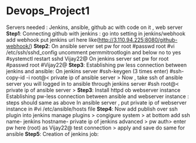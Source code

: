 # Devops_Project1
Servers needed : Jenkins, ansible, github ac with code on it , web server 
**Step1**: 
Connecting github with jenkins : go into setting in jenkins/webhook add webhook put jenkins url here like(http://3.110.94.225:8080/github-webhook/)
**Step2**:
On ansible server set pw for root 
#passwd root 
#vi /etc/ssh/sshd_config
uncomment permmitrootlogin
and below no to yes 
#systemctl restart sshd 
Vijay22@
On jenkins server set pw for root 
#passwd root 
#Vijay22@
**Step3**: 
Establishing pw less connection between jenkins and ansible: On jenkins server 
#ssh-keygen  (3 times enter)
#ssh-copy-id -i root@< private ip of ansible server > 
Now , take ssh of ansible server you will logged in to ansible through jenkins server 
#ssh root@< private ip of ansible server >
**Step3**: 
Install httpd ob webserver instance 
Establishing pw-less connection between ansible and webserver instance : steps should same as above 
In ansible server , put private ip of webserver instance in 
#vi /etc/ansible/hosts file 
**Step4**:
Now add publish over ssh plugin into jenkins 
manage plugins > congigure system > at bottom 
add ssh 
name- jenkins 
hostname- private ip of jenkins 
advanced > pw auth> enter pw here (root) as Vijay22@ 
test connection > apply and save 
do same for ansible 
**Step5**:
Creation of jenkins job:
